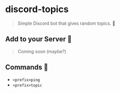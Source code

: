 # discord-topics 
> Simple Discord bot that gives random topics. 🍙

## Add to your Server 🐥
> Coming soon (maybe?)

## Commands 🗿
- `<prefix>ping`
- `<prefix>topic`
